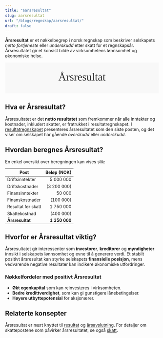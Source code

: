 ```yaml
---
title: "aarsresultat"
slug: aarsresultat
url: "/blogs/regnskap/aarsresultat/"
draft: false
---
```


**Årsresultat** er et nøkkelbegrep i norsk regnskap som beskriver selskapets *netto fortjeneste* eller *underskudd* etter skatt for et regnskapsår. Årsresultatet gir et konsist bilde av virksomhetens lønnsomhet og økonomiske helse.

![Illustrasjon av Årsresultat](aarsresultat-image.svg)

## Hva er Årsresultat?

Årsresultatet er det **netto resultatet** som fremkommer når alle inntekter og kostnader, inkludert skatter, er fratrukket i resultatregnskapet. I [resultatregnskapet](/blogs/regnskap/resultatregnskap "Resultatregnskap: Oppstilling av Inntekter og Kostnader") presenteres årsresultatet som den siste posten, og det viser om selskapet har gående *overskudd* eller *underskudd*.

## Hvordan beregnes Årsresultat?

En enkel oversikt over beregningen kan vises slik:

| Post               | Beløp (NOK)   |
|--------------------|--------------:|
| Driftsinntekter    |    5 000 000  |
| Driftskostnader    | (3 200 000)   |
| Finansinntekter    |       50 000  |
| Finanskostnader    |     (100 000) |
| Resultat før skatt |    1 750 000  |
| Skattekostnad      |     (400 000) |
| **Årsresultat**    | **1 350 000** |

## Hvorfor er Årsresultat viktig?

Årsresultatet gir interessenter som **investorer**, **kreditorer** og **myndigheter** innsikt i selskapets lønnsomhet og evne til å generere verdi. Et stabilt positivt årsresultat kan styrke selskapets **finansielle posisjon**, mens vedvarende negative resultater kan indikere økonomiske utfordringer.

### Nøkkelfordeler med positivt Årsresultat

* **Økt egenkapital** som kan reinvesteres i virksomheten.
* **Bedre kredittverdighet**, som kan gi gunstigere lånebetingelser.
* **Høyere utbyttepotensial** for aksjonærer.

## Relaterte konsepter

Årsresultat er nært knyttet til [resultat](/blogs/regnskap/resultat "Resultat: Oversikt over Inntekter og Kostnader") og [årsavslutning](/blogs/regnskap/hva-er-aarsavslutning "Årsavslutning: Guide til Årsavslutning i Norsk Regnskap"). For detaljer om skattepostene som påvirker årsresultatet, se også [skatt](/blogs/regnskap/hva-er-skatt "Skatt: Komplett Guide til Norsk Skattesystem").
